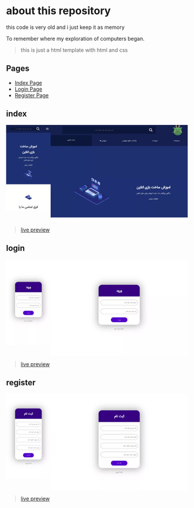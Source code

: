 # about this repository

this code is very old and i just keep it as memory

To remember where my exploration of computers began.

> this is just a html template with html and css

## Pages

- [Index Page](#index)
- [Login Page](#login)
- [Register Page](#register)

## index

<div style="display: flex; align-items: flex-start;">
    <img style="width: 24%" src="./screenshots/index-mobile.webp" />
    <img style="width: 74%" src="./screenshots/index-desktop.webp" />
</div>

> [live preview](https://mohammadshool.github.io/old-memory-web-pages/dragon-programmer/index.html)

## login

<div style="display: flex; align-items: flex-start;">
    <img style="width: 24%" src="./screenshots/login-mobile.webp" />
    <img style="width: 74%" src="./screenshots/login-desktop.webp" />
</div>

> [live preview](https://mohammadshool.github.io/old-memory-web-pages/dragon-programmer/login.html)

## register

<div style="display: flex; align-items: flex-start;">
    <img style="width: 24%" src="./screenshots/register-mobile.webp" />
    <img style="width: 74%" src="./screenshots/register-desktop.webp" />
</div>

> [live preview](https://mohammadshool.github.io/old-memory-web-pages/dragon-programmer/register.html)